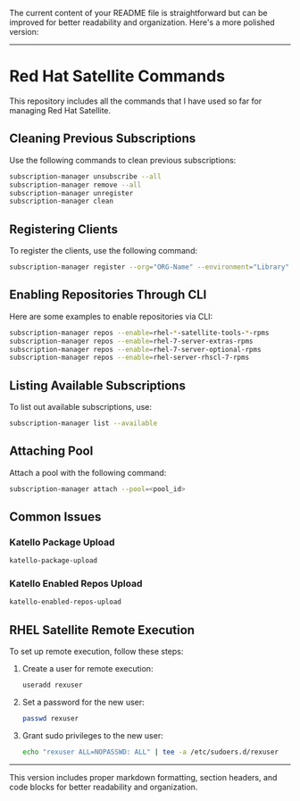 The current content of your README file is straightforward but can be improved for better readability and organization. Here's a more polished version:

---

# Red Hat Satellite Commands

This repository includes all the commands that I have used so far for managing Red Hat Satellite.

## Cleaning Previous Subscriptions

Use the following commands to clean previous subscriptions:

```sh
subscription-manager unsubscribe --all
subscription-manager remove --all
subscription-manager unregister
subscription-manager clean
```

## Registering Clients

To register the clients, use the following command:

```sh
subscription-manager register --org="ORG-Name" --environment="Library" --force
```

## Enabling Repositories Through CLI

Here are some examples to enable repositories via CLI:

```sh
subscription-manager repos --enable=rhel-*-satellite-tools-*-rpms
subscription-manager repos --enable=rhel-7-server-extras-rpms
subscription-manager repos --enable=rhel-7-server-optional-rpms
subscription-manager repos --enable=rhel-server-rhscl-7-rpms
```

## Listing Available Subscriptions

To list out available subscriptions, use:

```sh
subscription-manager list --available
```

## Attaching Pool

Attach a pool with the following command:

```sh
subscription-manager attach --pool=<pool_id>
```

## Common Issues

### Katello Package Upload

```sh
katello-package-upload
```

### Katello Enabled Repos Upload

```sh
katello-enabled-repos-upload
```

## RHEL Satellite Remote Execution

To set up remote execution, follow these steps:

1. Create a user for remote execution:

    ```sh
    useradd rexuser
    ```

2. Set a password for the new user:

    ```sh
    passwd rexuser
    ```

3. Grant sudo privileges to the new user:

    ```sh
    echo "rexuser ALL=NOPASSWD: ALL" | tee -a /etc/sudoers.d/rexuser
    ```

---

This version includes proper markdown formatting, section headers, and code blocks for better readability and organization.
